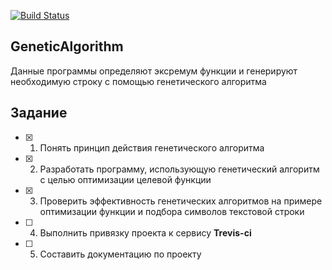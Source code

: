 [![Build Status](https://travis-ci.org/BookaZluka/matrixkab.svg?branch=master)](https://travis-ci.org/BookaZluka/matrixkab)
## GeneticAlgorithm

Данные программы определяют эксремум функции и генерируют необходимую строку с помощью генетического алгоритма

## Задание

- [x] 1. Понять принцип действия генетического алгоритма
- [x] 2. Разработать программу, использующую генетический алгоритм с целью оптимизации целевой функции
- [x] 3. Проверить эффективность генетических алгоритмов на примере оптимизации функции и подбора символов текстовой строки
- [ ] 4. Выполнить привязку проекта к сервису **Trevis-ci**
- [ ] 5. Составить документацию по проекту 
